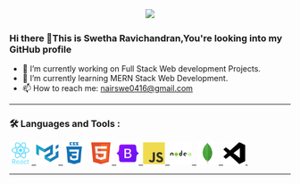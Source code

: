 <div id="header" align="center">
  <img src="https://www.lambdatest.com/blog/wp-content/uploads/2020/08/giphy-5.gif" width="300"/>
</div> 
 
 ### Hi there 👋This is Swetha Ravichandran,You're looking into my GitHub profile


- 🔭 I’m currently working on Full Stack Web development Projects.
- 🌱 I’m currently learning MERN Stack Web Development.
- 📫 How to reach me: nairswe0416@gmail.com
 <hr></hr>

### :hammer_and_wrench: Languages and Tools :
  
  
  
  <div>
  
  <a href="https://reactjs.org/" target="_blank"><img src="https://github.com/devicons/devicon/blob/master/icons/react/react-original-wordmark.svg" title="React" alt="React" width="40" height="40"/>&nbsp;
  <a href="https://mui.com/" target="_blank"><img src="https://github.com/devicons/devicon/blob/master/icons/materialui/materialui-original.svg" title="Material UI" alt="Material UI" width="40" height="40"/>&nbsp;
 <a href="https://developer.mozilla.org/en-US/docs/Web/CSS"></a><img src="https://github.com/devicons/devicon/blob/master/icons/css3/css3-plain-wordmark.svg" title="CSS3" alt="CSS" width="40" height="40"/>&nbsp;
  <a href="https://developer.mozilla.org/en-US/docs/Web/HTML" target="_blank"> <img src="https://github.com/devicons/devicon/blob/master/icons/html5/html5-original.svg" title="HTML5" alt="HTML" width="40" height="40"/>&nbsp;
  <a href="https://getbootstrap.com/" target="_blank"><img src="https://github.com/devicons/devicon/blob/master/icons/bootstrap/bootstrap-original.svg" title="bootstrap" alt="bootstrap" width="40" height="40"/>&nbsp;
  <a href="https://developer.mozilla.org/en-US/docs/Web/JavaScript" target="_blank"> <img src="https://github.com/devicons/devicon/blob/master/icons/javascript/javascript-original.svg" title="JavaScript" alt="JavaScript" width="40" height="40"/>&nbsp;
  <a href="https://nodejs.org/en/" target="_blank"><img src="https://github.com/devicons/devicon/blob/master/icons/nodejs/nodejs-original-wordmark.svg" title="NodeJS" alt="NodeJS" width="40" height="40"/>&nbsp;
  <a href="https://www.mongodb.com/" target="_blank"><img src="https://github.com/devicons/devicon/blob/master/icons/mongodb/mongodb-original.svg" title="Mongodb" alt="Mongodb" width="40" height="40"/>&nbsp;
  <a href="https://code.visualstudio.com/" target="_blank"><img src="https://github.com/devicons/devicon/blob/master/icons/vscode/vscode-plain.svg" title="vscode" alt="vscode" width="40" height="40"/>&nbsp;
  
  
</div>

---


    
    
